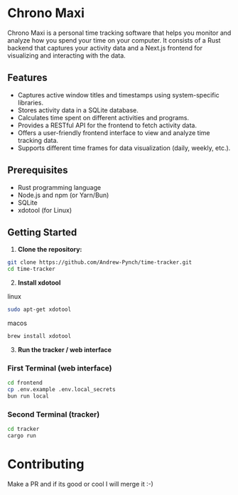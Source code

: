 # Chrono Maxi

Chrono Maxi is a personal time tracking software that helps you monitor and analyze how you spend your time on your computer. It consists of a Rust backend that captures your activity data and a Next.js frontend for visualizing and interacting with the data.

## Features

- Captures active window titles and timestamps using system-specific libraries.
- Stores activity data in a SQLite database.
- Calculates time spent on different activities and programs.
- Provides a RESTful API for the frontend to fetch activity data.
- Offers a user-friendly frontend interface to view and analyze time tracking data.
- Supports different time frames for data visualization (daily, weekly, etc.).

## Prerequisites

- Rust programming language
- Node.js and npm (or Yarn/Bun)
- SQLite
- xdotool (for Linux)

## Getting Started

1. **Clone the repository:**

```sh
git clone https://github.com/Andrew-Pynch/time-tracker.git
cd time-tracker
```

2. **Install xdotool**

linux

```sh
sudo apt-get xdotool
```

macos

```sh
brew install xdotool
```

3. **Run the tracker / web interface**

### First Terminal (web interface)

```sh
cd frontend
cp .env.example .env.local_secrets
bun run local
```

### Second Terminal (tracker)

```sh
cd tracker
cargo run
```

# Contributing

Make a PR and if its good or cool I will merge it :-)
